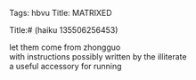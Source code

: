 Tags: hbvu
Title: MATRIXED
  
Title:# (haiku 135506256453)
  
let them come from zhongguo  
with instructions possibly  written by the illiterate  
a useful accessory for running  
